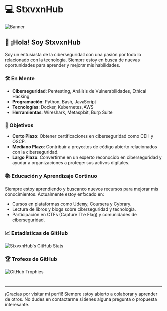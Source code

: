 # 💻 StxvxnHub

![Banner](https://costumediyguide.com/wp-content/uploads/2017/08/mr-robot-costume-banner.jpg)

## 👋 ¡Hola! Soy StxvxnHub
Soy un entusiasta de la ciberseguridad con una pasión por todo lo relacionado con la tecnología. Siempre estoy en busca de nuevas oportunidades para aprender y mejorar mis habilidades.

### 🛠 En Mente
- **Ciberseguridad**: Pentesting, Análisis de Vulnerabilidades, Ethical Hacking
- **Programación**: Python, Bash, JavaScript
- **Tecnologías**: Docker, Kubernetes, AWS
- **Herramientas**: Wireshark, Metasploit, Burp Suite

### 🎯 Objetivos
- **Corto Plazo**: Obtener certificaciones en ciberseguridad como CEH y OSCP.
- **Mediano Plazo**: Contribuir a proyectos de código abierto relacionados con la ciberseguridad.
- **Largo Plazo**: Convertirme en un experto reconocido en ciberseguridad y ayudar a organizaciones a proteger sus activos digitales.

### 📚 Educación y Aprendizaje Continuo
Siempre estoy aprendiendo y buscando nuevos recursos para mejorar mis conocimientos. Actualmente estoy enfocado en:
- Cursos en plataformas como Udemy, Coursera y Cybrary.
- Lectura de libros y blogs sobre ciberseguridad y tecnología.
- Participación en CTFs (Capture The Flag) y comunidades de ciberseguridad.

### 📈 Estadísticas de GitHub
![StxvxnHub's GitHub Stats](https://github-readme-stats.vercel.app/api?username=StxvxnHub&show_icons=true&theme=radical)

### 🏆 Trofeos de GitHub
![GitHub Trophies](https://github-profile-trophy.vercel.app/?username=StxvxnHub&theme=dracula)

#
---

¡Gracias por visitar mi perfil! Siempre estoy abierto a colaborar y aprender de otros. No dudes en contactarme si tienes alguna pregunta o propuesta interesante.

